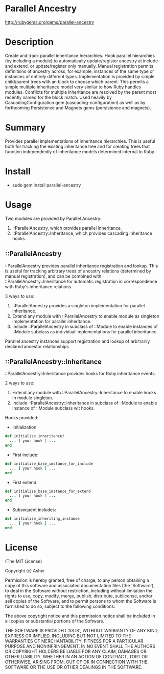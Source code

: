 # Parallel Ancestry #

http://rubygems.org/gems/parallel-ancestry

# Description #

Create and track parallel inheritance hierarchies. Hook parallel hierarchies (by including a module) to automatically update/register ancestry at include and extend, or update/register only manually. Manual registration permits definitions of ancestry across, for example, instances of the same type or instances of entirely different types. Implementation is provided by simple child/parent trees with an block to choose which parent. This permits a simple multiple inheritance model very similar to how Ruby handles modules. Conflicts for multiple inheritance are resolved by the parent most recently named for the block match. Used heavily by CascadingConfiguration gem (cascading-configuration) as well as by forthcoming Persistence and Magnets gems (persistence and magnets).

# Summary #

Provides parallel implementations of inheritance hierarchies. This is useful both for tracking the existing inheritance tree and for creating trees that function independently of inheritance models determined internal to Ruby.

# Install #

* sudo gem install parallel-ancestry

# Usage #

Two modules are provided by Parallel Ancestry:

1. ::ParallelAncestry, which provides parallel inheritance.
2. ::ParallelAncestry::Inheritance, which provides cascading inheritance hooks.

## ::ParallelAncestry ##

::ParallelAncestry provides parallel inheritance registration and lookup. This is useful for tracking arbitrary trees of ancestry relations (determined by manual registration), and can be combined with ::ParallelAncestry::Inheritance for automatic registration in correspondence with Ruby's inheritance relations.

3 ways to use:

1. ::ParallelAncestry provides a singleton implementation for parallel inheritance.
2. Extend any module with ::ParallelAncestry to enable module as singleton implementation for parallel inheritance.
3. Include ::ParallelAncestry in subclass of ::Module to enable instances of ::Module subclass as individual implementations for parallel inheritance.

Parallel ancestry instances support registration and lookup of arbitrarily declared ancestor relationships 

## ::ParallelAncestry::Inheritance ##

::ParallelAncestry::Inheritance provides hooks for Ruby inheritance events.

2 ways to use:

1. Extend any module with ::ParallelAncestry::Inheritance to enable hooks in module singleton.
2. Include ::ParallelAncestry::Inheritance in subclass of ::Module to enable instance of ::Module subclass wit hooks.

Hooks provided:

* Initialization

```ruby
def initialize_inheritance!
  ... [ your hook ] ...
end
```

* First include:

```ruby
def initialize_base_instance_for_include
  ... [ your hook ] ...
end
```


* First extend:

```ruby
def initialize_base_instance_for_extend
  ... [ your hook ] ...
end
```

* Subsequent includes:


```ruby
def initialize_inheriting_instance
  ... [ your hook ] ...
end
```

# License #

  (The MIT License)

  Copyright (c) Asher

  Permission is hereby granted, free of charge, to any person obtaining
  a copy of this software and associated documentation files (the
  'Software'), to deal in the Software without restriction, including
  without limitation the rights to use, copy, modify, merge, publish,
  distribute, sublicense, and/or sell copies of the Software, and to
  permit persons to whom the Software is furnished to do so, subject to
  the following conditions:

  The above copyright notice and this permission notice shall be
  included in all copies or substantial portions of the Software.

  THE SOFTWARE IS PROVIDED 'AS IS', WITHOUT WARRANTY OF ANY KIND,
  EXPRESS OR IMPLIED, INCLUDING BUT NOT LIMITED TO THE WARRANTIES OF
  MERCHANTABILITY, FITNESS FOR A PARTICULAR PURPOSE AND NONINFRINGEMENT.
  IN NO EVENT SHALL THE AUTHORS OR COPYRIGHT HOLDERS BE LIABLE FOR ANY
  CLAIM, DAMAGES OR OTHER LIABILITY, WHETHER IN AN ACTION OF CONTRACT,
  TORT OR OTHERWISE, ARISING FROM, OUT OF OR IN CONNECTION WITH THE
  SOFTWARE OR THE USE OR OTHER DEALINGS IN THE SOFTWARE.
